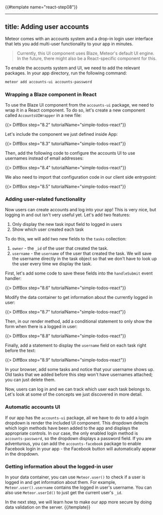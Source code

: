 {{#template name="react-step08"}}

---
title: Adding user accounts
---

Meteor comes with an accounts system and a drop-in login user interface that lets you add multi-user functionality to your app in minutes.

> Currently, this UI component uses Blaze, Meteor's default UI engine. In the future, there might also be a React-specific component for this.

To enable the accounts system and UI, we need to add the relevant packages. In your app directory, run the following command:

```bash
meteor add accounts-ui accounts-password
```

### Wrapping a Blaze component in React

To use the Blaze UI component from the `accounts-ui` package, we need to wrap it in a React component. To do so, let's create a new component called `AccountsUIWrapper` in a new file:

{{> DiffBox step="8.2" tutorialName="simple-todos-react"}}

Let's include the component we just defined inside App:

{{> DiffBox step="8.3" tutorialName="simple-todos-react"}}

Then, add the following code to configure the accounts UI to use usernames instead of email addresses:

{{> DiffBox step="8.4" tutorialName="simple-todos-react"}}

We also need to import that configuration code in our client side entrypoint: 

{{> DiffBox step="8.5" tutorialName="simple-todos-react"}}

### Adding user-related functionality

Now users can create accounts and log into your app! This is very nice, but logging in and out isn't very useful yet. Let's add two features:

1. Only display the new task input field to logged in users
2. Show which user created each task

To do this, we will add two new fields to the `tasks` collection:

1. `owner` - the `_id` of the user that created the task.
2. `username` - the `username` of the user that created the task. We will save the username directly in the task object so that we don't have to look up the user every time we display the task.

First, let's add some code to save these fields into the `handleSubmit` event handler:

{{> DiffBox step="8.6" tutorialName="simple-todos-react"}}

Modify the data container to get information about the currently logged in user:

{{> DiffBox step="8.7" tutorialName="simple-todos-react"}}

Then, in our render method, add a conditional statement to only show the form when there is a logged in user:

{{> DiffBox step="8.8" tutorialName="simple-todos-react"}}

Finally, add a statement to display the `username` field on each task right before the text:

{{> DiffBox step="8.9" tutorialName="simple-todos-react"}}

In your browser, add some tasks and notice that your username shows up. Old tasks that we added before this step won't have usernames attached; you can just delete them.

Now, users can log in and we can track which user each task belongs to. Let's look at some of the concepts we just discovered in more detail.

### Automatic accounts UI

If our app has the `accounts-ui` package, all we have to do to add a login dropdown is render the included UI component. This dropdown detects which login methods have been added to the app and displays the appropriate controls. In our case, the only enabled login method is `accounts-password`, so the dropdown displays a password field. If you are adventurous, you can add the `accounts-facebook` package to enable Facebook login in your app - the Facebook button will automatically appear in the dropdown.

### Getting information about the logged-in user

In your data container, you can use `Meteor.user()` to check if a user is logged in and get information about them. For example, `Meteor.user().username` contains the logged in user's username. You can also use `Meteor.userId()` to just get the current user's `_id`.

In the next step, we will learn how to make our app more secure by doing data validation on the server.
{{/template}}
